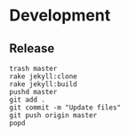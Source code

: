 # Development

## Release

```
trash master
rake jekyll:clone
rake jekyll:build
pushd master
git add .
git commit -m "Update files"
git push origin master
popd
```
